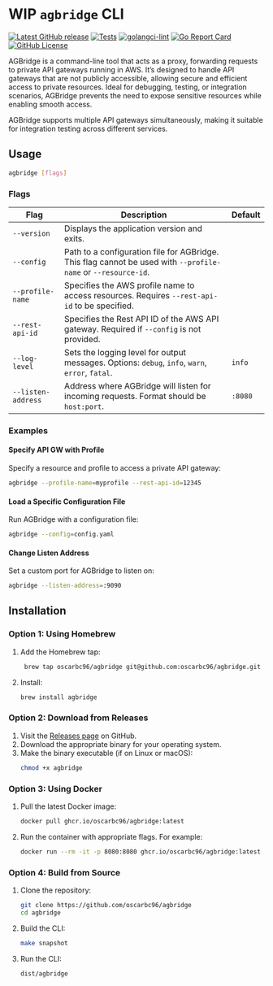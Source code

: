 # WIP `agbridge` CLI

[![Latest GitHub release](https://img.shields.io/github/release/oscarbc96/agbridge.svg)](https://github.com/oscarbc96/agbridge/releases)
[![Tests](https://github.com/oscarbc96/agbridge/workflows/test/badge.svg)](https://github.com/oscarbc96/agbridge/actions?query=workflow%3A"test")
[![golangci-lint](https://github.com/oscarbc96/agbridge/workflows/golangci-lint/badge.svg)](https://github.com/oscarbc96/agbridge/actions?query=workflow%3A"golangci-lint")
[![Go Report Card](https://goreportcard.com/badge/github.com/oscarbc96/agbridge)](https://goreportcard.com/report/github.com/oscarbc96/agbridge)
[![GitHub License](https://img.shields.io/github/license/oscarbc96/agbridge)](https://github.com/oscarbc96/agbridge/blob/main/LICENSE)

AGBridge is a command-line tool that acts as a proxy, forwarding requests to private API gateways running in AWS. It’s designed to handle API gateways that are not publicly accessible, allowing secure and efficient access to private resources. Ideal for debugging, testing, or integration scenarios, AGBridge prevents the need to expose sensitive resources while enabling smooth access.

AGBridge supports multiple API gateways simultaneously, making it suitable for integration testing across different services.

## Usage

```bash
agbridge [flags]
```

### Flags

| Flag               | Description                                                                                                   | Default       |
|--------------------|---------------------------------------------------------------------------------------------------------------|---------------|
| `--version`        | Displays the application version and exits.                                                                   |               |
| `--config`         | Path to a configuration file for AGBridge. This flag cannot be used with `--profile-name` or `--resource-id`. |               |
| `--profile-name`   | Specifies the AWS profile name to access resources. Requires `--rest-api-id` to be specified.                 |               |
| `--rest-api-id`    | Specifies the Rest API ID of the AWS API gateway. Required if `--config` is not provided.                     |               |
| `--log-level`      | Sets the logging level for output messages. Options: `debug`, `info`, `warn`, `error`, `fatal`.               | `info`        |
| `--listen-address` | Address where AGBridge will listen for incoming requests. Format should be `host:port`.                       | `:8080`       |

### Examples

#### Specify API GW with Profile
Specify a resource and profile to access a private API gateway:
```bash
agbridge --profile-name=myprofile --rest-api-id=12345
```

#### Load a Specific Configuration File
Run AGBridge with a configuration file:
```bash
agbridge --config=config.yaml
```

#### Change Listen Address
Set a custom port for AGBridge to listen on:
```bash
agbridge --listen-address=:9090
```

## Installation

### Option 1: Using Homebrew

1. Add the Homebrew tap:
   ```bash
    brew tap oscarbc96/agbridge git@github.com:oscarbc96/agbridge.git
   ```
2. Install:
   ```bash
   brew install agbridge
   ```

### Option 2: Download from Releases

1. Visit the [Releases page](https://github.com/oscarbc96/agbridge/releases) on GitHub.
2. Download the appropriate binary for your operating system.
3. Make the binary executable (if on Linux or macOS):
   ```bash
   chmod +x agbridge
   ```

### Option 3: Using Docker

1. Pull the latest Docker image:
   ```bash
   docker pull ghcr.io/oscarbc96/agbridge:latest
   ```
2. Run the container with appropriate flags. For example:
   ```bash
   docker run --rm -it -p 8080:8080 ghcr.io/oscarbc96/agbridge:latest --profile-name=myprofile --rest-api-id=12345 --listen-address=:8080
   ```

### Option 4: Build from Source

1. Clone the repository:
   ```bash
   git clone https://github.com/oscarbc96/agbridge
   cd agbridge
   ```
2. Build the CLI:
   ```bash
   make snapshot
   ```
3. Run the CLI:
   ```bash
   dist/agbridge
   ```
